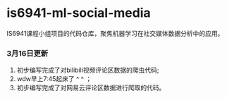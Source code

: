 # is6941-ml-social-media

IS6941课程小组项目的代码仓库，聚焦机器学习在社交媒体数据分析中的应用。

### 3月16日更新

1. 初步编写完成了对bilibili视频评论区数据的爬虫代码;
2. wdw早上7:45起床了 ^ ^ ；
3. 初步编写完成了对网易云评论区数据进行爬取的代码。
